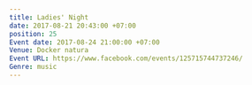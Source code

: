 ```yaml
---
title: Ladies' Night
date: 2017-08-21 20:43:00 +07:00
position: 25
Event date: 2017-08-24 21:00:00 +07:00
Venue: Docker natura
Event URL: https://www.facebook.com/events/125715744737246/
Genre: music
---
```


